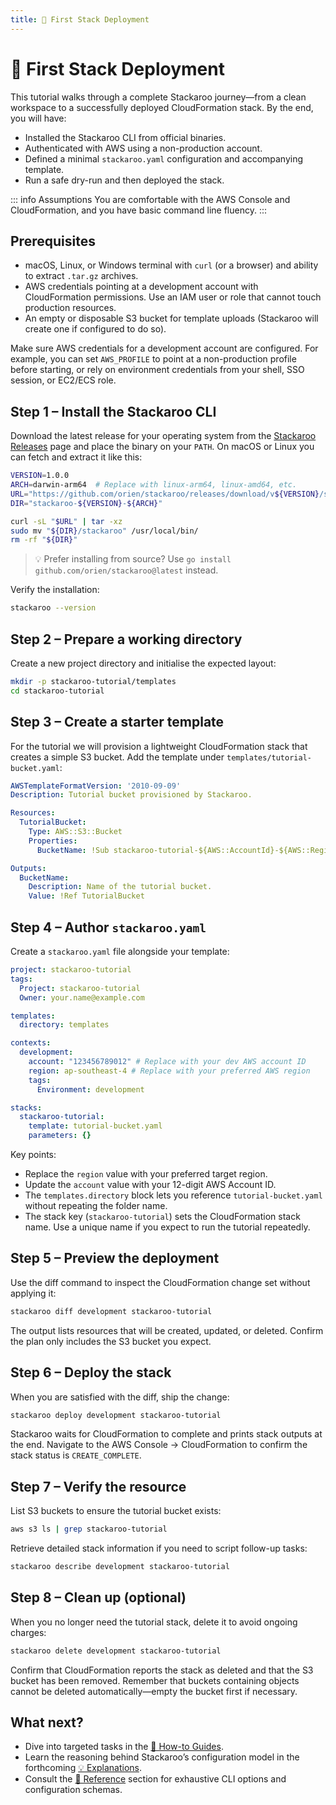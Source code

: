 ```yaml
---
title: 🎯 First Stack Deployment
---
```


# 🎯 First Stack Deployment

This tutorial walks through a complete Stackaroo journey—from a clean workspace to a successfully deployed CloudFormation stack. By the end, you will have:

- Installed the Stackaroo CLI from official binaries.
- Authenticated with AWS using a non-production account.
- Defined a minimal `stackaroo.yaml` configuration and accompanying template.
- Run a safe dry-run and then deployed the stack.

::: info Assumptions
You are comfortable with the AWS Console and CloudFormation, and you have basic command line fluency.
:::

## Prerequisites

- macOS, Linux, or Windows terminal with `curl` (or a browser) and ability to extract `.tar.gz` archives.
- AWS credentials pointing at a development account with CloudFormation permissions. Use an IAM user or role that cannot touch production resources.
- An empty or disposable S3 bucket for template uploads (Stackaroo will create one if configured to do so).

Make sure AWS credentials for a development account are configured. For example, you can set `AWS_PROFILE` to point at a non-production profile before starting, or rely on environment credentials from your shell, SSO session, or EC2/ECS role.

## Step 1 – Install the Stackaroo CLI

Download the latest release for your operating system from the [Stackaroo Releases](https://github.com/orien/stackaroo/releases) page and place the binary on your `PATH`. On macOS or Linux you can fetch and extract it like this:

```bash
VERSION=1.0.0
ARCH=darwin-arm64  # Replace with linux-arm64, linux-amd64, etc.
URL="https://github.com/orien/stackaroo/releases/download/v${VERSION}/stackaroo-${VERSION}-${ARCH}.tar.gz"
DIR="stackaroo-${VERSION}-${ARCH}"

curl -sL "$URL" | tar -xz
sudo mv "${DIR}/stackaroo" /usr/local/bin/
rm -rf "${DIR}"
```

> 💡 Prefer installing from source? Use `go install github.com/orien/stackaroo@latest` instead.

Verify the installation:

```bash
stackaroo --version
```

## Step 2 – Prepare a working directory

Create a new project directory and initialise the expected layout:

```bash
mkdir -p stackaroo-tutorial/templates
cd stackaroo-tutorial
```

## Step 3 – Create a starter template

For the tutorial we will provision a lightweight CloudFormation stack that creates a simple S3 bucket. Add the template under `templates/tutorial-bucket.yaml`:

```yaml
AWSTemplateFormatVersion: '2010-09-09'
Description: Tutorial bucket provisioned by Stackaroo.

Resources:
  TutorialBucket:
    Type: AWS::S3::Bucket
    Properties:
      BucketName: !Sub stackaroo-tutorial-${AWS::AccountId}-${AWS::Region}

Outputs:
  BucketName:
    Description: Name of the tutorial bucket.
    Value: !Ref TutorialBucket
```

## Step 4 – Author `stackaroo.yaml`

Create a `stackaroo.yaml` file alongside your template:

```yaml
project: stackaroo-tutorial
tags:
  Project: stackaroo-tutorial
  Owner: your.name@example.com

templates:
  directory: templates

contexts:
  development:
    account: "123456789012" # Replace with your dev AWS account ID
    region: ap-southeast-4 # Replace with your preferred AWS region
    tags:
      Environment: development

stacks:
  stackaroo-tutorial:
    template: tutorial-bucket.yaml
    parameters: {}
```

Key points:

- Replace the `region` value with your preferred target region.
- Update the `account` value with your 12-digit AWS Account ID.
- The `templates.directory` block lets you reference `tutorial-bucket.yaml` without repeating the folder name.
- The stack key (`stackaroo-tutorial`) sets the CloudFormation stack name. Use a unique name if you expect to run the tutorial repeatedly.

## Step 5 – Preview the deployment

Use the diff command to inspect the CloudFormation change set without applying it:

```bash
stackaroo diff development stackaroo-tutorial
```

The output lists resources that will be created, updated, or deleted. Confirm the plan only includes the S3 bucket you expect.

## Step 6 – Deploy the stack

When you are satisfied with the diff, ship the change:

```bash
stackaroo deploy development stackaroo-tutorial
```

Stackaroo waits for CloudFormation to complete and prints stack outputs at the end. Navigate to the AWS Console → CloudFormation to confirm the stack status is `CREATE_COMPLETE`.

## Step 7 – Verify the resource

List S3 buckets to ensure the tutorial bucket exists:

```bash
aws s3 ls | grep stackaroo-tutorial
```

Retrieve detailed stack information if you need to script follow-up tasks:

```bash
stackaroo describe development stackaroo-tutorial
```

## Step 8 – Clean up (optional)

When you no longer need the tutorial stack, delete it to avoid ongoing charges:

```bash
stackaroo delete development stackaroo-tutorial
```

Confirm that CloudFormation reports the stack as deleted and that the S3 bucket has been removed. Remember that buckets containing objects cannot be deleted automatically—empty the bucket first if necessary.

## What next?

- Dive into targeted tasks in the [🔧 How-to Guides](/how-to/).
- Learn the reasoning behind Stackaroo’s configuration model in the forthcoming [💡 Explanations](/explanation/).
- Consult the [📘 Reference](/reference/) section for exhaustive CLI options and configuration schemas.

